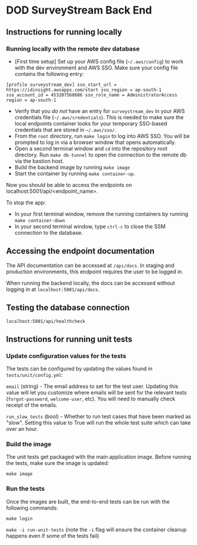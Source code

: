 # DOD SurveyStream Back End

## Instructions for running locally

### Running locally with the remote dev database

- [First time setup] Set up your AWS config file (`~/.aws/config`) to work with the dev environment and AWS SSO. Make sure your config file contains the following entry:

`[profile surveystream_dev]
sso_start_url = https://idinsight.awsapps.com/start
sso_region = ap-south-1
sso_account_id = 453207568606
sso_role_name = AdministratorAccess
region = ap-south-1`

- Verify that you *do not* have an entry for `surveystream_dev` in your AWS credentials file (`~/.aws/credentials`). This is needed to make sure the local endpoints container looks for your temporary SSO-based credentials that are stored in `~/.aws/sso/`.
- From the `root` directory, run `make login` to log into AWS SSO. You will be prompted to log in via a browser window that opens automatically.
- Open a second terminal window and `cd` into the repository root directory. Run `make db-tunnel` to open the connection to the remote db via the bastion host.
- Build the backend image by running `make image`
- Start the container by running `make container-up`.

Now you should be able to access the endpoints on localhost:5001/api/<endpoint_name>.

To stop the app:
- In your first terminal window, remove the running containers by running `make container-down`
- In your second terminal window, type `ctrl-c` to close the SSM connection to the database.

## Accessing the endpoint documentation

The API documentation can be accessed at `/api/docs`. In staging and production environments, this endpoint requires the user to be logged in. 

When running the backend locally, the docs can be accessed without logging in at `localhost:5001/api/docs`.

## Testing the database connection

`localhost:5001/api/healthcheck`

## Instructions for running unit tests

### Update configuration values for the tests

The tests can be configured by updating the values found in `tests/unit/config.yml`:

`email` (string) - The email address to set for the test user. Updating this value will let you customize where emails will be sent for the relevant tests (`forgot-password`, `welcome-user`, etc). You will need to manually check receipt of the emails.

`run_slow_tests` (bool) - Whether to run test cases that have been marked as "slow". Setting this value to True will run the whole test suite which can take over an hour. 

### Build the image

The unit tests get packaged with the main application image. Before running the tests, make sure the image is updated:

`make image`

### Run the tests

Once the images are built, the end-to-end tests can be run with the following commands:

`make login`

`make -i run-unit-tests` (note the `-i` flag will ensure the container cleanup happens even if some of the tests fail)